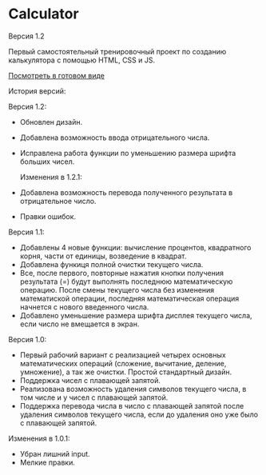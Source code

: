# Calculator
Версия 1.2

Первый самостоятельный тренировочный проект по созданию калькулятора с помощью HTML, CSS и JS.

[Посмотреть в готовом виде](https://edmsl-compilation.000webhostapp.com/calculator/index.html)

История версий:

Версия 1.2:
  - Обновлен дизайн.
  - Добавлена возможность ввода отрицательного числа.
  - Исправлена работа функции по уменьшению размера шрифта больших чисел.
  
    Изменения в 1.2.1:
  - Добавлена возможность перевода полученного результата в отрицательное число.
  - Правки ошибок.

Версия 1.1:
  - Добавлены 4 новые функции: вычисление процентов, квадратного корня, части от единицы, возведение в квадрат.
  - Добавлена функиця полной очистки текущего числа.
  - Все, после первого, повторные нажатия кнопки получения результата (=) будут выполнять последнюю математическую операцию. После смены текущего числа без изменения математиской операции, последняя математическая операция начнется с нового введенного числа.
  - Добавлено уменьшение размера шрифта дисплея текущего числа, если число не вмещается в экран.

Версия 1.0:
  - Первый рабочий вариант с реализацией четырех основных математических операций (сложение, вычитание, деление, умножение), а так же очистки. Простой стандартный дизайн.
  - Поддержка чисел с плавающей запятой.
  - Реализована возможность удаления символов текущего числа, в том числе и у чисел с плавающей запятой.
  - Поддержка перевода числа в число с плавающей запятой после удаления символов текущего числа, если до удаления оно уже было с плавающей запятой.

  Изменения в 1.0.1:
  - Убран лишний input.
  - Мелкие правки.
